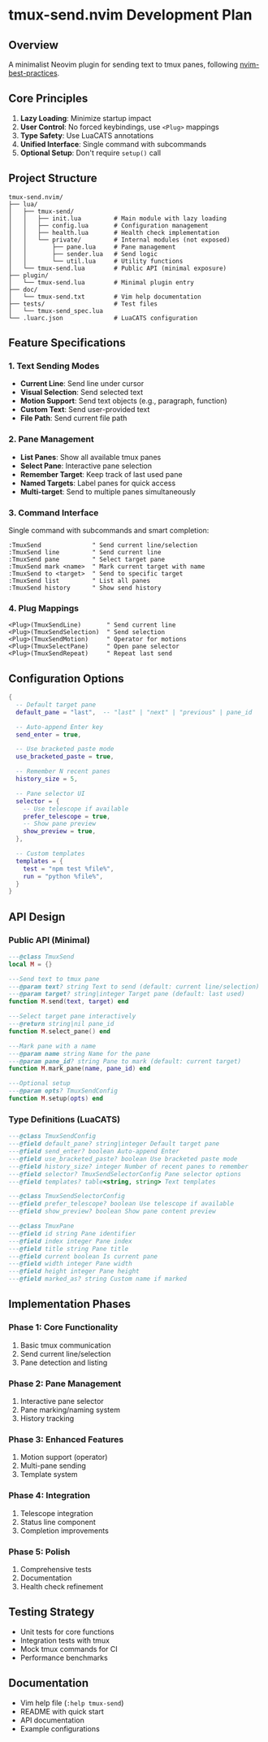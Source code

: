 # tmux-send.nvim Development Plan

## Overview

A minimalist Neovim plugin for sending text to tmux panes, following [nvim-best-practices](https://github.com/nvim-neorocks/nvim-best-practices).

## Core Principles

1. **Lazy Loading**: Minimize startup impact
2. **User Control**: No forced keybindings, use `<Plug>` mappings
3. **Type Safety**: Use LuaCATS annotations
4. **Unified Interface**: Single command with subcommands
5. **Optional Setup**: Don't require `setup()` call

## Project Structure

```
tmux-send.nvim/
├── lua/
│   ├── tmux-send/
│   │   ├── init.lua         # Main module with lazy loading
│   │   ├── config.lua       # Configuration management
│   │   ├── health.lua       # Health check implementation
│   │   └── private/         # Internal modules (not exposed)
│   │       ├── pane.lua     # Pane management
│   │       ├── sender.lua   # Send logic
│   │       └── util.lua     # Utility functions
│   └── tmux-send.lua        # Public API (minimal exposure)
├── plugin/
│   └── tmux-send.lua        # Minimal plugin entry
├── doc/
│   └── tmux-send.txt        # Vim help documentation
├── tests/                   # Test files
│   └── tmux-send_spec.lua
└── .luarc.json              # LuaCATS configuration
```

## Feature Specifications

### 1. Text Sending Modes

- **Current Line**: Send line under cursor
- **Visual Selection**: Send selected text
- **Motion Support**: Send text objects (e.g., paragraph, function)
- **Custom Text**: Send user-provided text
- **File Path**: Send current file path

### 2. Pane Management

- **List Panes**: Show all available tmux panes
- **Select Pane**: Interactive pane selection
- **Remember Target**: Keep track of last used pane
- **Named Targets**: Label panes for quick access
- **Multi-target**: Send to multiple panes simultaneously

### 3. Command Interface

Single command with subcommands and smart completion:

```vim
:TmuxSend              " Send current line/selection
:TmuxSend line         " Send current line
:TmuxSend pane         " Select target pane
:TmuxSend mark <name>  " Mark current target with name
:TmuxSend to <target>  " Send to specific target
:TmuxSend list         " List all panes
:TmuxSend history      " Show send history
```

### 4. Plug Mappings

```vim
<Plug>(TmuxSendLine)       " Send current line
<Plug>(TmuxSendSelection)  " Send selection
<Plug>(TmuxSendMotion)     " Operator for motions
<Plug>(TmuxSelectPane)     " Open pane selector
<Plug>(TmuxSendRepeat)     " Repeat last send
```

## Configuration Options

```lua
{
  -- Default target pane
  default_pane = "last",  -- "last" | "next" | "previous" | pane_id

  -- Auto-append Enter key
  send_enter = true,

  -- Use bracketed paste mode
  use_bracketed_paste = true,

  -- Remember N recent panes
  history_size = 5,

  -- Pane selector UI
  selector = {
    -- Use telescope if available
    prefer_telescope = true,
    -- Show pane preview
    show_preview = true,
  },

  -- Custom templates
  templates = {
    test = "npm test %file%",
    run = "python %file%",
  }
}
```

## API Design

### Public API (Minimal)

```lua
---@class TmuxSend
local M = {}

---Send text to tmux pane
---@param text? string Text to send (default: current line/selection)
---@param target? string|integer Target pane (default: last used)
function M.send(text, target) end

---Select target pane interactively
---@return string|nil pane_id
function M.select_pane() end

---Mark pane with a name
---@param name string Name for the pane
---@param pane_id? string Pane to mark (default: current target)
function M.mark_pane(name, pane_id) end

---Optional setup
---@param opts? TmuxSendConfig
function M.setup(opts) end
```

### Type Definitions (LuaCATS)

```lua
---@class TmuxSendConfig
---@field default_pane? string|integer Default target pane
---@field send_enter? boolean Auto-append Enter
---@field use_bracketed_paste? boolean Use bracketed paste mode
---@field history_size? integer Number of recent panes to remember
---@field selector? TmuxSendSelectorConfig Pane selector options
---@field templates? table<string, string> Text templates

---@class TmuxSendSelectorConfig
---@field prefer_telescope? boolean Use telescope if available
---@field show_preview? boolean Show pane content preview

---@class TmuxPane
---@field id string Pane identifier
---@field index integer Pane index
---@field title string Pane title
---@field current boolean Is current pane
---@field width integer Pane width
---@field height integer Pane height
---@field marked_as? string Custom name if marked
```

## Implementation Phases

### Phase 1: Core Functionality

1. Basic tmux communication
2. Send current line/selection
3. Pane detection and listing

### Phase 2: Pane Management

1. Interactive pane selector
2. Pane marking/naming system
3. History tracking

### Phase 3: Enhanced Features

1. Motion support (operator)
2. Multi-pane sending
3. Template system

### Phase 4: Integration

1. Telescope integration
2. Status line component
3. Completion improvements

### Phase 5: Polish

1. Comprehensive tests
2. Documentation
3. Health check refinement

## Testing Strategy

- Unit tests for core functions
- Integration tests with tmux
- Mock tmux commands for CI
- Performance benchmarks

## Documentation

- Vim help file (`:help tmux-send`)
- README with quick start
- API documentation
- Example configurations

